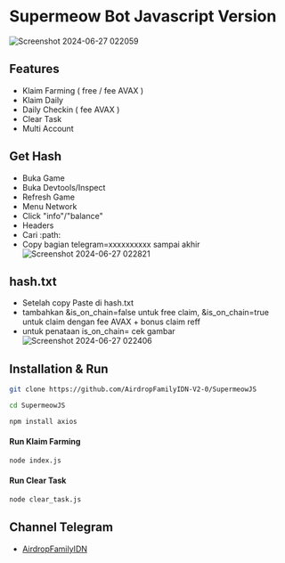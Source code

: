 # Supermeow Bot Javascript Version
![Screenshot 2024-06-27 022059](https://github.com/AirdropFamilyIDN-V2-0/SupermeowJS/assets/169606426/b605dd6f-09d7-4822-9712-cc638f76fbf5)

## Features
- Klaim Farming ( free / fee AVAX )
- Klaim Daily
- Daily Checkin ( fee AVAX )
- Clear Task
- Multi Account

## Get Hash
- Buka Game
- Buka Devtools/Inspect
- Refresh Game
- Menu Network
- Click "info"/"balance"
- Headers
- Cari :path:
- Copy bagian telegram=xxxxxxxxxx sampai akhir
![Screenshot 2024-06-27 022821](https://github.com/AirdropFamilyIDN-V2-0/SupermeowJS/assets/169606426/e37c78c1-6a4b-4f31-9af0-05bdc89d5a2a)

## hash.txt
- Setelah copy Paste di hash.txt
- tambahkan &is_on_chain=false untuk free claim, &is_on_chain=true untuk claim dengan fee AVAX + bonus claim reff
- untuk penataan is_on_chain= cek gambar
![Screenshot 2024-06-27 022406](https://github.com/AirdropFamilyIDN-V2-0/SupermeowJS/assets/169606426/cbeac28f-68d2-42ac-9851-7ce7aa430f69)

## Installation & Run
```sh
git clone https://github.com/AirdropFamilyIDN-V2-0/SupermeowJS
```
```sh
cd SupermeowJS
```
```sh
npm install axios
```
#### Run Klaim Farming
```sh
node index.js
```
#### Run Clear Task
```sh
node clear_task.js
```
## Channel Telegram
- [AirdropFamilyIDN](https://t.me/AirdropFamilyIDN)
